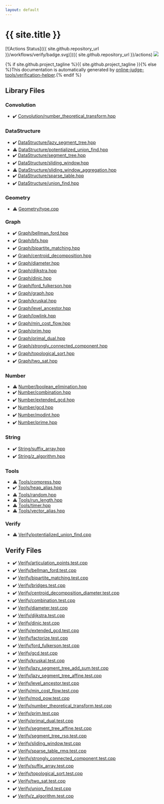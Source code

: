 ```yaml
---
layout: default
---
```


<!-- mathjax config similar to math.stackexchange -->
<script type="text/javascript" async
  src="https://cdnjs.cloudflare.com/ajax/libs/mathjax/2.7.5/MathJax.js?config=TeX-MML-AM_CHTML">
</script>
<script type="text/x-mathjax-config">
  MathJax.Hub.Config({
    TeX: { equationNumbers: { autoNumber: "AMS" }},
    tex2jax: {
      inlineMath: [ ['$','$'] ],
      processEscapes: true
    },
    "HTML-CSS": { matchFontHeight: false },
    displayAlign: "left",
    displayIndent: "2em"
  });
</script>

<script type="text/javascript" src="https://cdnjs.cloudflare.com/ajax/libs/jquery/3.4.1/jquery.min.js"></script>
<script src="https://cdn.jsdelivr.net/npm/jquery-balloon-js@1.1.2/jquery.balloon.min.js" integrity="sha256-ZEYs9VrgAeNuPvs15E39OsyOJaIkXEEt10fzxJ20+2I=" crossorigin="anonymous"></script>
<script type="text/javascript" src="assets/js/copy-button.js"></script>
<link rel="stylesheet" href="assets/css/copy-button.css" />


# {{ site.title }}

[![Actions Status]({{ site.github.repository_url }}/workflows/verify/badge.svg)]({{ site.github.repository_url }}/actions)
<a href="{{ site.github.repository_url }}"><img src="https://img.shields.io/github/last-commit/{{ site.github.owner_name }}/{{ site.github.repository_name }}" /></a>

{% if site.github.project_tagline %}{{ site.github.project_tagline }}{% else %}This documentation is automatically generated by <a href="https://github.com/online-judge-tools/verification-helper">online-judge-tools/verification-helper</a>.{% endif %}

## Library Files

<div id="fa0f0ae43fdca46d1d68255409ec0b89"></div>

### Convolution

* :heavy_check_mark: <a href="library/Convolution/number_theoretical_transform.hpp.html">Convolution/number_theoretical_transform.hpp</a>


<div id="5e248f107086635fddcead5bf28943fc"></div>

### DataStructure

* :heavy_check_mark: <a href="library/DataStructure/lazy_segment_tree.hpp.html">DataStructure/lazy_segment_tree.hpp</a>
* :warning: <a href="library/DataStructure/potentialized_union_find.hpp.html">DataStructure/potentialized_union_find.hpp</a>
* :heavy_check_mark: <a href="library/DataStructure/segment_tree.hpp.html">DataStructure/segment_tree.hpp</a>
* :heavy_check_mark: <a href="library/DataStructure/sliding_window.hpp.html">DataStructure/sliding_window.hpp</a>
* :warning: <a href="library/DataStructure/sliding_window_aggregation.hpp.html">DataStructure/sliding_window_aggregation.hpp</a>
* :heavy_check_mark: <a href="library/DataStructure/sparse_table.hpp.html">DataStructure/sparse_table.hpp</a>
* :heavy_check_mark: <a href="library/DataStructure/union_find.hpp.html">DataStructure/union_find.hpp</a>


<div id="d9c6333623e6357515fcbf17be806273"></div>

### Geometry

* :warning: <a href="library/Geometry/type.cpp.html">Geometry/type.cpp</a>


<div id="4cdbd2bafa8193091ba09509cedf94fd"></div>

### Graph

* :heavy_check_mark: <a href="library/Graph/bellman_ford.hpp.html">Graph/bellman_ford.hpp</a>
* :heavy_check_mark: <a href="library/Graph/bfs.hpp.html">Graph/bfs.hpp</a>
* :heavy_check_mark: <a href="library/Graph/bipartite_matching.hpp.html">Graph/bipartite_matching.hpp</a>
* :heavy_check_mark: <a href="library/Graph/centroid_decomposition.hpp.html">Graph/centroid_decomposition.hpp</a>
* :heavy_check_mark: <a href="library/Graph/diameter.hpp.html">Graph/diameter.hpp</a>
* :heavy_check_mark: <a href="library/Graph/dijkstra.hpp.html">Graph/dijkstra.hpp</a>
* :heavy_check_mark: <a href="library/Graph/dinic.hpp.html">Graph/dinic.hpp</a>
* :heavy_check_mark: <a href="library/Graph/ford_fulkerson.hpp.html">Graph/ford_fulkerson.hpp</a>
* :heavy_check_mark: <a href="library/Graph/graph.hpp.html">Graph/graph.hpp</a>
* :heavy_check_mark: <a href="library/Graph/kruskal.hpp.html">Graph/kruskal.hpp</a>
* :heavy_check_mark: <a href="library/Graph/level_ancestor.hpp.html">Graph/level_ancestor.hpp</a>
* :heavy_check_mark: <a href="library/Graph/lowlink.hpp.html">Graph/lowlink.hpp</a>
* :heavy_check_mark: <a href="library/Graph/min_cost_flow.hpp.html">Graph/min_cost_flow.hpp</a>
* :heavy_check_mark: <a href="library/Graph/prim.hpp.html">Graph/prim.hpp</a>
* :heavy_check_mark: <a href="library/Graph/primal_dual.hpp.html">Graph/primal_dual.hpp</a>
* :heavy_check_mark: <a href="library/Graph/strongly_connected_component.hpp.html">Graph/strongly_connected_component.hpp</a>
* :heavy_check_mark: <a href="library/Graph/topological_sort.hpp.html">Graph/topological_sort.hpp</a>
* :heavy_check_mark: <a href="library/Graph/two_sat.hpp.html">Graph/two_sat.hpp</a>


<div id="b2ee912b91d69b435159c7c3f6df7f5f"></div>

### Number

* :warning: <a href="library/Number/boolean_elimination.hpp.html">Number/boolean_elimination.hpp</a>
* :heavy_check_mark: <a href="library/Number/combination.hpp.html">Number/combination.hpp</a>
* :heavy_check_mark: <a href="library/Number/extended_gcd.hpp.html">Number/extended_gcd.hpp</a>
* :heavy_check_mark: <a href="library/Number/gcd.hpp.html">Number/gcd.hpp</a>
* :heavy_check_mark: <a href="library/Number/modint.hpp.html">Number/modint.hpp</a>
* :heavy_check_mark: <a href="library/Number/prime.hpp.html">Number/prime.hpp</a>


<div id="27118326006d3829667a400ad23d5d98"></div>

### String

* :heavy_check_mark: <a href="library/String/suffix_array.hpp.html">String/suffix_array.hpp</a>
* :heavy_check_mark: <a href="library/String/z_algorithm.hpp.html">String/z_algorithm.hpp</a>


<div id="8625e1de7be14c39b1d14dc03d822497"></div>

### Tools

* :warning: <a href="library/Tools/compress.hpp.html">Tools/compress.hpp</a>
* :heavy_check_mark: <a href="library/Tools/heap_alias.hpp.html">Tools/heap_alias.hpp</a>
* :warning: <a href="library/Tools/random.hpp.html">Tools/random.hpp</a>
* :warning: <a href="library/Tools/run_length.hpp.html">Tools/run_length.hpp</a>
* :warning: <a href="library/Tools/timer.hpp.html">Tools/timer.hpp</a>
* :warning: <a href="library/Tools/vector_alias.hpp.html">Tools/vector_alias.hpp</a>


<div id="5a750f86ef41f22f852c43351e3ff383"></div>

### Verify

* :warning: <a href="library/Verify/potentialized_union_find.cpp.html">Verify/potentialized_union_find.cpp</a>


## Verify Files

* :heavy_check_mark: <a href="verify/Verify/articulation_points.test.cpp.html">Verify/articulation_points.test.cpp</a>
* :heavy_check_mark: <a href="verify/Verify/bellman_ford.test.cpp.html">Verify/bellman_ford.test.cpp</a>
* :heavy_check_mark: <a href="verify/Verify/bipartite_matching.test.cpp.html">Verify/bipartite_matching.test.cpp</a>
* :heavy_check_mark: <a href="verify/Verify/bridges.test.cpp.html">Verify/bridges.test.cpp</a>
* :heavy_check_mark: <a href="verify/Verify/centroid_decomposition_diameter.test.cpp.html">Verify/centroid_decomposition_diameter.test.cpp</a>
* :heavy_check_mark: <a href="verify/Verify/combination.test.cpp.html">Verify/combination.test.cpp</a>
* :heavy_check_mark: <a href="verify/Verify/diameter.test.cpp.html">Verify/diameter.test.cpp</a>
* :heavy_check_mark: <a href="verify/Verify/dijkstra.test.cpp.html">Verify/dijkstra.test.cpp</a>
* :heavy_check_mark: <a href="verify/Verify/dinic.test.cpp.html">Verify/dinic.test.cpp</a>
* :heavy_check_mark: <a href="verify/Verify/extended_gcd.test.cpp.html">Verify/extended_gcd.test.cpp</a>
* :heavy_check_mark: <a href="verify/Verify/factorize.test.cpp.html">Verify/factorize.test.cpp</a>
* :heavy_check_mark: <a href="verify/Verify/ford_fulkerson.test.cpp.html">Verify/ford_fulkerson.test.cpp</a>
* :heavy_check_mark: <a href="verify/Verify/gcd.test.cpp.html">Verify/gcd.test.cpp</a>
* :heavy_check_mark: <a href="verify/Verify/kruskal.test.cpp.html">Verify/kruskal.test.cpp</a>
* :heavy_check_mark: <a href="verify/Verify/lazy_segment_tree_add_sum.test.cpp.html">Verify/lazy_segment_tree_add_sum.test.cpp</a>
* :heavy_check_mark: <a href="verify/Verify/lazy_segment_tree_affine.test.cpp.html">Verify/lazy_segment_tree_affine.test.cpp</a>
* :heavy_check_mark: <a href="verify/Verify/level_ancestor.test.cpp.html">Verify/level_ancestor.test.cpp</a>
* :heavy_check_mark: <a href="verify/Verify/min_cost_flow.test.cpp.html">Verify/min_cost_flow.test.cpp</a>
* :heavy_check_mark: <a href="verify/Verify/mod_pow.test.cpp.html">Verify/mod_pow.test.cpp</a>
* :heavy_check_mark: <a href="verify/Verify/number_theoretical_transform.test.cpp.html">Verify/number_theoretical_transform.test.cpp</a>
* :heavy_check_mark: <a href="verify/Verify/prim.test.cpp.html">Verify/prim.test.cpp</a>
* :heavy_check_mark: <a href="verify/Verify/primal_dual.test.cpp.html">Verify/primal_dual.test.cpp</a>
* :heavy_check_mark: <a href="verify/Verify/segment_tree_affine.test.cpp.html">Verify/segment_tree_affine.test.cpp</a>
* :heavy_check_mark: <a href="verify/Verify/segment_tree_rsq.test.cpp.html">Verify/segment_tree_rsq.test.cpp</a>
* :heavy_check_mark: <a href="verify/Verify/sliding_window.test.cpp.html">Verify/sliding_window.test.cpp</a>
* :heavy_check_mark: <a href="verify/Verify/sparse_table_rmq.test.cpp.html">Verify/sparse_table_rmq.test.cpp</a>
* :heavy_check_mark: <a href="verify/Verify/strongly_connected_component.test.cpp.html">Verify/strongly_connected_component.test.cpp</a>
* :heavy_check_mark: <a href="verify/Verify/suffix_array.test.cpp.html">Verify/suffix_array.test.cpp</a>
* :heavy_check_mark: <a href="verify/Verify/topological_sort.test.cpp.html">Verify/topological_sort.test.cpp</a>
* :heavy_check_mark: <a href="verify/Verify/two_sat.test.cpp.html">Verify/two_sat.test.cpp</a>
* :heavy_check_mark: <a href="verify/Verify/union_find.test.cpp.html">Verify/union_find.test.cpp</a>
* :heavy_check_mark: <a href="verify/Verify/z_algorithm.test.cpp.html">Verify/z_algorithm.test.cpp</a>


